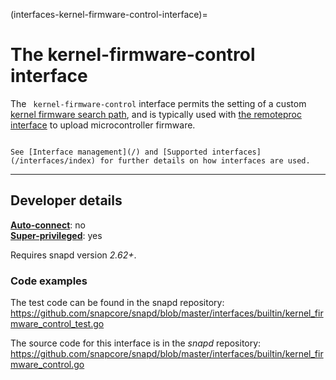 (interfaces-kernel-firmware-control-interface)=
# The kernel-firmware-control interface

The ` kernel-firmware-control` interface permits the setting of a custom  [kernel firmware search path](https://www.kernel.org/doc/html/v4.18/driver-api/firmware/fw_search_path.html), and is typically used with [the remoteproc interface](/) to upload microcontroller firmware.

```{tip}

See [Interface management](/) and [Supported interfaces](/interfaces/index) for further details on how interfaces are used.
```

---

<h2 id='heading--dev-details'>Developer details </h2>

**[Auto-connect](/t/interface-management/6154#heading--auto-connections)**: no</br>
**[Super-privileged](/)**: yes</br>

Requires snapd version _2.62+_.

<h3 id='heading-code'>Code examples</h3>

The test code can be found in the snapd repository: 
<https://github.com/snapcore/snapd/blob/master/interfaces/builtin/kernel_firmware_control_test.go>

The source code for this interface is in the *snapd* repository:
<https://github.com/snapcore/snapd/blob/master/interfaces/builtin/kernel_firmware_control.go>

